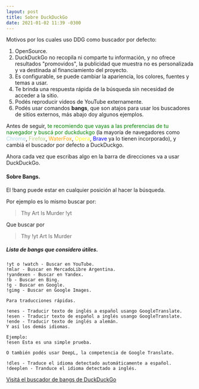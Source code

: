 ```yaml
---
layout: post
title: Sobre DuckDuckGo
date: 2021-01-02 11:39 -0300
---
```

Motivos por los cuales uso DDG como buscador por defecto:

1. OpenSource.
2. DuckDuckGo no recopila ni comparte tu información, y no ofrece resultados \"promovidos\", la publicidad que muestra no es personalizada y va destinada al financiamiento del proyecto. 
3. Es configurable, se puede cambiar la apariencia, los colores, fuentes y temas a usar.
4. Te brinda una respuesta rápida de la búsqueda sin necesidad de acceder a la sitio.
5. Podés reproducir videos de YouTube externamente. 
6. Podés usar comandos **bangs**, que son atajos para usar los buscadores de sitios externos, más abajo doy algunos ejemplos.


Antes de seguir, <span style="color: green;">te recomiendo que vayas a las preferencias de tu navegador y buscá por duckduckgo</span>
(la mayoría de navegadores como <span style="color: lightblue;">Chrome</span>, <span style="color: #b5ce7e;">Firefox</span>, <span style="color: orange;">WaterFox</span>, <span style="color: #ffff1a;">Opera</span>, <span style="color: blue;">Brave</span> ya lo tienen incorporado), y cambiá el buscador por defecto a DuckDuckgo.  

Ahora cada vez que escribas algo en la barra de direcciones va a usar DuckDuckGo.

#### Sobre Bangs.
El !bang puede estar en cualquier posición al hacer la búsqueda.  

Por ejemplo es lo mismo buscar por:
> Thy Art Is Murder !yt

Que buscar por
> Thy !yt Art Is Murder

##### Lista de bangs que considero útiles.
```
!yt o !watch - Buscar en YouTube.
!mlar - Buscar en MercadoLibre Argentina.
!yandexen - Buscar en Yandex.
!b - Buscar en Bing.
!g - Buscar en Google.
!gimg - Buscar en Google Images.

Para traducciones rápidas.

!enes - Traducir texto de inglés a español usango GoogleTranslate.
!esen - Traducir texto de español a inglés usango GoogleTranslate.
!ende - Traducir texto de inglés a alemán.
Y así los demás idiomas.

Ejemplo:
!esen Esta es una simple prueba.

O también podés usar DeepL, la competencia de Google Translate.

!dles - Traduce el idioma detectado automáticamente a español.
!deeplen - Tranduce el idioma detectado a inglés.
```

[Visitá el buscador de bangs de DuckDuckGo](https://duckduckgo.com/bang)
